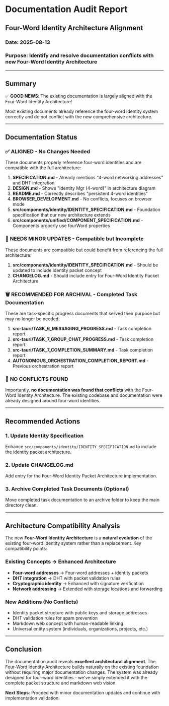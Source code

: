 # Documentation Audit Report
## Four-Word Identity Architecture Alignment

### Date: 2025-08-13
### Purpose: Identify and resolve documentation conflicts with new Four-Word Identity Architecture

---

## Summary

✅ **GOOD NEWS**: The existing documentation is largely aligned with the Four-Word Identity Architecture!

Most existing documents already reference the four-word identity system correctly and do not conflict with the new comprehensive architecture.

---

## Documentation Status

### ✅ **ALIGNED** - No Changes Needed

These documents properly reference four-word identities and are compatible with the full architecture:

1. **SPECIFICATION.md** - Already mentions "4-word networking addresses" and DHT integration
2. **DESIGN.md** - Shows "Identity Mgr (4-word)" in architecture diagram
3. **README.md** - Correctly describes "persistent 4-word identities"
4. **BROWSER_DEVELOPMENT.md** - No conflicts, focuses on browser mode
5. **src/components/identity/IDENTITY_SPECIFICATION.md** - Foundation specification that our new architecture extends
6. **src/components/unified/COMPONENT_SPECIFICATION.md** - Components properly use fourWord properties

### 📝 **NEEDS MINOR UPDATES** - Compatible but Incomplete

These documents are compatible but could benefit from referencing the full architecture:

1. **src/components/identity/IDENTITY_SPECIFICATION.md** - Should be updated to include identity packet concept
2. **CHANGELOG.md** - Should include entry for Four-Word Identity Packet Architecture

### 🗑️ **RECOMMENDED FOR ARCHIVAL** - Completed Task Documentation

These are task-specific progress documents that served their purpose but may no longer be needed:

1. **src-tauri/TASK_6_MESSAGING_PROGRESS.md** - Task completion report
2. **src-tauri/TASK_7_GROUP_CHAT_PROGRESS.md** - Task completion report  
3. **src-tauri/TASK_7_COMPLETION_SUMMARY.md** - Task completion report
4. **AUTONOMOUS_ORCHESTRATION_COMPLETION_REPORT.md** - Previous orchestration report

### 🚫 **NO CONFLICTS FOUND**

Importantly, **no documentation was found that conflicts** with the Four-Word Identity Architecture. The existing codebase and documentation were already designed around four-word identities.

---

## Recommended Actions

### 1. Update Identity Specification
Enhance `src/components/identity/IDENTITY_SPECIFICATION.md` to include the identity packet architecture.

### 2. Update CHANGELOG.md  
Add entry for the Four-Word Identity Packet Architecture implementation.

### 3. Archive Completed Task Documents (Optional)
Move completed task documentation to an archive folder to keep the main directory clean.

---

## Architecture Compatibility Analysis

The new **Four-Word Identity Architecture** is a **natural evolution** of the existing four-word identity system rather than a replacement. Key compatibility points:

### Existing Concepts → Enhanced Architecture
- **Four-word addresses** → Four-word addresses + identity packets
- **DHT integration** → DHT with packet validation rules  
- **Cryptographic identity** → Enhanced with signature verification
- **Network addressing** → Extended with storage locations and forwarding

### New Additions (No Conflicts)
- Identity packet structure with public keys and storage addresses
- DHT validation rules for spam prevention
- Markdown web concept with human-readable linking
- Universal entity system (individuals, organizations, projects, etc.)

---

## Conclusion

The documentation audit reveals **excellent architectural alignment**. The Four-Word Identity Architecture builds naturally on the existing foundation without requiring major documentation changes. The system was already designed for four-word identities - we've simply extended it with the complete packet structure and markdown web vision.

**Next Steps**: Proceed with minor documentation updates and continue with implementation validation.